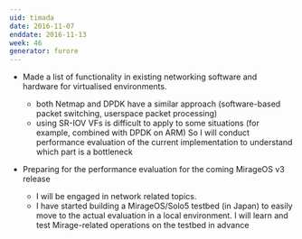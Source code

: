 ```yaml
---
uid: timada
date: 2016-11-07
enddate: 2016-11-13
week: 46
generator: furore
---
```


- Made a list of functionality in existing networking software and hardware for virtualised environments.
  - both Netmap and DPDK have a similar approach (software-based packet switching, userspace packet processing)  
  - using SR-IOV VFs is difficult to apply to some situations (for example, combined with DPDK on ARM)
  So I will conduct performance evaluation of the current implementation to understand which part is a bottleneck

- Preparing for the performance evaluation for the coming MirageOS v3 release
  - I will be engaged in network related topics.
  - I have started building a MirageOS/Solo5 testbed (in Japan) to easily move to the actual evaluation in a local environment. I will learn and test Mirage-related operations on the testbed in advance

